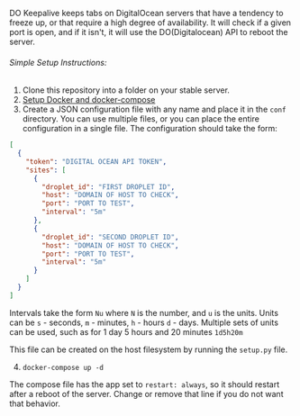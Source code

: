 DO Keepalive keeps tabs on DigitalOcean servers that have a tendency to freeze up, or that require a high degree of
availability. It will check if a given port is open, and if it isn't, it will use the DO(Digitalocean) API to reboot the
server.

###### Simple Setup Instructions:

1. Clone this repository into a folder on your stable server.
2. [Setup Docker and docker-compose](https://www.digitalocean.com/community/tutorials/how-to-install-and-use-docker-compose-on-ubuntu-20-04)
3. Create a JSON configuration file with any name and place it in the `conf` directory. You can use multiple files, or
   you can place the entire configuration in a single file. The configuration should take the form:

```json
[
  {
    "token": "DIGITAL OCEAN API TOKEN",
    "sites": [
      {
        "droplet_id": "FIRST DROPLET ID",
        "host": "DOMAIN OF HOST TO CHECK",
        "port": "PORT TO TEST",
        "interval": "5m"
      },
      {
        "droplet_id": "SECOND DROPLET ID",
        "host": "DOMAIN OF HOST TO CHECK",
        "port": "PORT TO TEST",
        "interval": "5m"
      }
    ]
  }
]
```

Intervals take the form `Nu` where `N` is the number, and `u` is the units.  Units can be `s` - seconds, `m` - minutes, `h` -
hours `d` - days. Multiple sets of units can be used, such as for 1 day 5 hours and 20 minutes `1d5h20m`

This file can be created on the host filesystem by running the `setup.py` file.

4. `docker-compose up -d`

The compose file has the app set to `restart: always`, so it should restart after a reboot of the server. Change or
remove that line if you do not want that behavior.